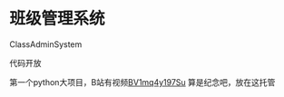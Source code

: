 # 班级管理系统
ClassAdminSystem

代码开放

第一个python大项目，B站有视频[BV1mq4y197Su](https://www.bilibili.com/video/BV1mq4y197Su)
算是纪念吧，放在这托管
